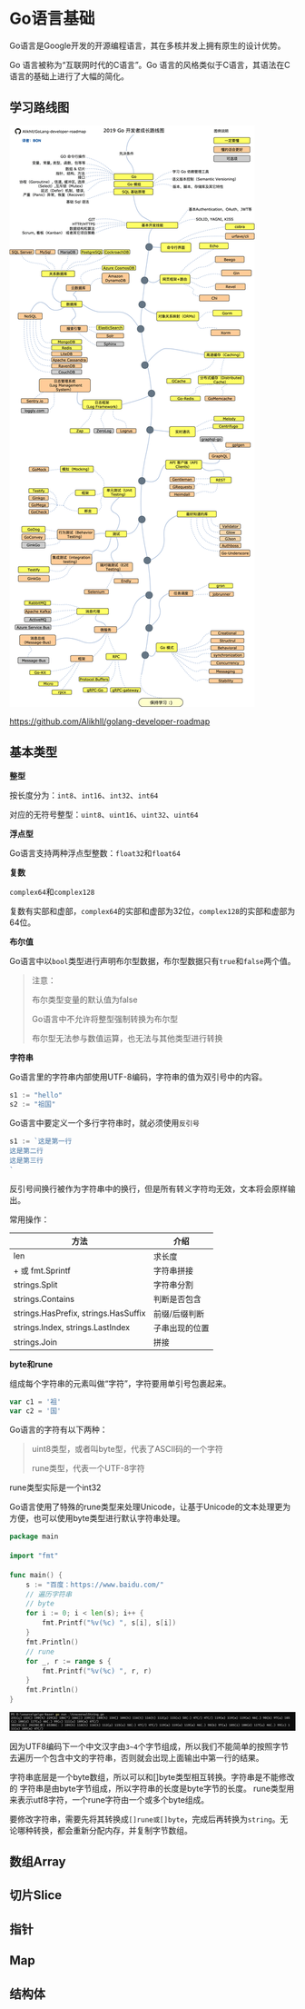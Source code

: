 # Go语言基础

Go语言是Google开发的开源编程语言，其在多核并发上拥有原生的设计优势。

Go 语言被称为“互联网时代的C语言”。Go 语言的风格类似于C语言，其语法在C语言的基础上进行了大幅的简化。

## 学习路线图

![Roadmap](assets/luxian.png)

https://github.com/Alikhll/golang-developer-roadmap

## 基本类型

**整型**

按长度分为：`int8`、`int16`、`int32`、`int64`

对应的无符号整型：`uint8`、`uint16`、`uint32`、`uint64`

**浮点型**

Go语言支持两种浮点型整数：`float32`和`float64`

**复数**

`complex64`和`complex128`

复数有实部和虚部，`complex64`的实部和虚部为32位，`complex128`的实部和虚部为64位。

**布尔值**

Go语言中以`bool`类型进行声明布尔型数据，布尔型数据只有`true`和`false`两个值。

>注意：
>
>布尔类型变量的默认值为false
>
>Go语言中不允许将整型强制转换为布尔型
>
>布尔型无法参与数值运算，也无法与其他类型进行转换

**字符串**

Go语言里的字符串内部使用UTF-8编码，字符串的值为双引号中的内容。

```go
s1 := "hello"
s2 := "祖国"
```

Go语言中要定义一个多行字符串时，就必须使用`反引号`

```go
s1 := `这是第一行
这是第二行
这是第三行
`
```

反引号间换行被作为字符串中的换行，但是所有转义字符均无效，文本将会原样输出。

常用操作：

| 方法                                 | 介绍           |
| ------------------------------------ | -------------- |
| len                                  | 求长度         |
| + 或 fmt.Sprintf                     | 字符串拼接     |
| strings.Split                        | 字符串分割     |
| strings.Contains                     | 判断是否包含   |
| strings.HasPrefix, strings.HasSuffix | 前缀/后缀判断  |
| strings.Index, strings.LastIndex     | 子串出现的位置 |
| strings.Join                         | 拼接           |

**byte和rune**

组成每个字符串的元素叫做“字符”，字符要用单引号包裹起来。

```go
var c1 = '祖'
var c2 = '国'
```

Go语言的字符有以下两种：

> uint8类型，或者叫byte型，代表了ASCII码的一个字符
>
> rune类型，代表一个UTF-8字符

rune类型实际是一个int32

Go语言使用了特殊的rune类型来处理Unicode，让基于Unicode的文本处理更为方便，也可以使用byte类型进行默认字符串处理。

```go
package main

import "fmt"

func main() {
	s := "百度：https://www.baidu.com/"
	// 遍历字符串
	// byte
	for i := 0; i < len(s); i++ {
		fmt.Printf("%v(%c) ", s[i], s[i])
	}
	fmt.Println()
	// rune
	for _, r := range s {
		fmt.Printf("%v(%c) ", r, r)
	}
	fmt.Println()
}

```

![image-20211030172712795](assets/image-20211030172712795.png)

因为UTF8编码下一个中文汉字由`3~4`个字节组成，所以我们不能简单的按照字节去遍历一个包含中文的字符串，否则就会出现上面输出中第一行的结果。

字符串底层是一个byte数组，所以可以和[]byte类型相互转换。字符串是不能修改的 字符串是由byte字节组成，所以字符串的长度是byte字节的长度。 rune类型用来表示utf8字符，一个rune字符由一个或多个byte组成。

要修改字符串，需要先将其转换成`[]rune或[]byte`，完成后再转换为`string`。无论哪种转换，都会重新分配内存，并复制字节数组。

## 数组Array

## 切片Slice

## 指针

## Map

## 结构体

